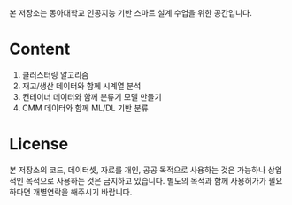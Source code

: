 본 저장소는 동아대학교 인공지능 기반 스마트 설계 수업을 위한 공간입니다.

# Content

1. 클러스터링 알고리즘
2. 재고/생산 데이터와 함께 시계열 분석
3. 컨테이너 데이터와 함께 분류기 모델 만들기
4. CMM 데이터와 함께 ML/DL 기반 분류

# License
본 저장소의 코드, 데이터셋, 자료를 개인, 공공 목적으로 사용하는 것은 가능하나 상업적인 목적으로 사용하는 것은 금지하고 있습니다. 별도의 목적과 함께 사용허가가 필요하다면 개별연락을 해주시기 바랍니다.
